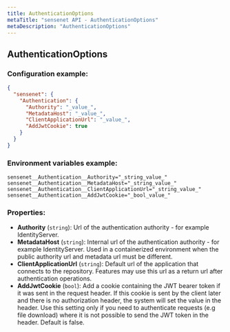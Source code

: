 ```yaml
---
title: AuthenticationOptions
metaTitle: "sensenet API - AuthenticationOptions"
metaDescription: "AuthenticationOptions"
---
```


## AuthenticationOptions


### Configuration example:
``` json
{
  "sensenet": {
    "Authentication": {
      "Authority": "_value_",
      "MetadataHost": "_value_",
      "ClientApplicationUrl": "_value_",
      "AddJwtCookie": true
    }
  }
}
```
### Environment variables example:
```
sensenet__Authentication__Authority="_string_value_"
sensenet__Authentication__MetadataHost="_string_value_"
sensenet__Authentication__ClientApplicationUrl="_string_value_"
sensenet__Authentication__AddJwtCookie="_bool_value_"
```
### Properties:
- **Authority** (`string`): Url of the authentication authority - for example IdentityServer.
- **MetadataHost** (`string`): Internal url of the authentication authority - for example IdentityServer.
 Used in a containerized environment when the public authority url
 and metadata url must be different.
- **ClientApplicationUrl** (`string`): Default url of the application that connects to the repository. Features may use this
 url as a return url after authentication operations.
- **AddJwtCookie** (`bool`): Add a cookie containing the JWT bearer token if it was sent in the
 request header. If this cookie is sent by the client later and
 there is no authorization header, the system will set the value
 in the header.
 Use this setting only if you need to authenticate requests (e.g file
 download) where it is not possible to send the JWT token in the header.
 Default is false.

